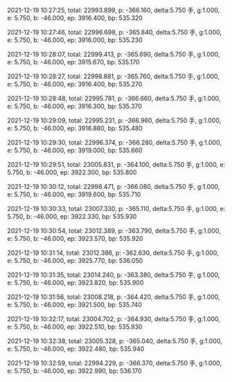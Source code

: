 2021-12-19 10:27:25, total: 22993.899, p: -366.160, delta:5.750 手, g:1.000, e: 5.750, b: -46.000, ep: 3916.400, bp: 535.320

2021-12-19 10:27:46, total: 22996.698, p: -365.840, delta:5.750 手, g:1.000, e: 5.750, b: -46.000, ep: 3916.000, bp: 535.230

2021-12-19 10:28:07, total: 22999.413, p: -365.690, delta:5.750 手, g:1.000, e: 5.750, b: -46.000, ep: 3915.670, bp: 535.170

2021-12-19 10:28:27, total: 22998.881, p: -365.760, delta:5.750 手, g:1.000, e: 5.750, b: -46.000, ep: 3916.400, bp: 535.270

2021-12-19 10:28:48, total: 22995.781, p: -366.660, delta:5.750 手, g:1.000, e: 5.750, b: -46.000, ep: 3916.300, bp: 535.370

2021-12-19 10:29:09, total: 22995.231, p: -366.960, delta:5.750 手, g:1.000, e: 5.750, b: -46.000, ep: 3916.880, bp: 535.480

2021-12-19 10:29:30, total: 22996.374, p: -366.280, delta:5.750 手, g:1.000, e: 5.750, b: -46.000, ep: 3919.000, bp: 535.660

2021-12-19 10:29:51, total: 23005.831, p: -364.100, delta:5.750 手, g:1.000, e: 5.750, b: -46.000, ep: 3922.300, bp: 535.800

2021-12-19 10:30:12, total: 22998.471, p: -366.080, delta:5.750 手, g:1.000, e: 5.750, b: -46.000, ep: 3919.600, bp: 535.710

2021-12-19 10:30:33, total: 23007.330, p: -365.110, delta:5.750 手, g:1.000, e: 5.750, b: -46.000, ep: 3922.330, bp: 535.930

2021-12-19 10:30:54, total: 23012.389, p: -363.790, delta:5.750 手, g:1.000, e: 5.750, b: -46.000, ep: 3923.570, bp: 535.920

2021-12-19 10:31:14, total: 23012.386, p: -362.630, delta:5.750 手, g:1.000, e: 5.750, b: -46.000, ep: 3925.770, bp: 536.050

2021-12-19 10:31:35, total: 23014.240, p: -363.380, delta:5.750 手, g:1.000, e: 5.750, b: -46.000, ep: 3923.820, bp: 535.900

2021-12-19 10:31:56, total: 23008.218, p: -364.420, delta:5.750 手, g:1.000, e: 5.750, b: -46.000, ep: 3921.500, bp: 535.740

2021-12-19 10:32:17, total: 23004.702, p: -364.930, delta:5.750 手, g:1.000, e: 5.750, b: -46.000, ep: 3922.510, bp: 535.930

2021-12-19 10:32:38, total: 23005.328, p: -365.040, delta:5.750 手, g:1.000, e: 5.750, b: -46.000, ep: 3922.480, bp: 535.940

2021-12-19 10:32:59, total: 22994.229, p: -366.370, delta:5.750 手, g:1.000, e: 5.750, b: -46.000, ep: 3922.990, bp: 536.170